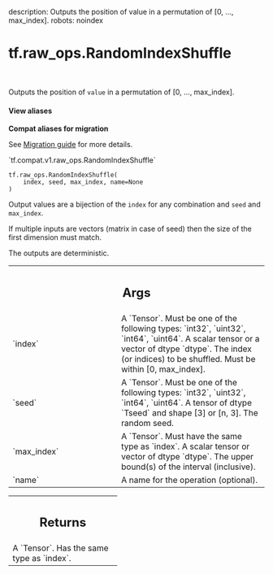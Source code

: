 description: Outputs the position of value in a permutation of [0, ..., max_index].
robots: noindex

# tf.raw_ops.RandomIndexShuffle

<!-- Insert buttons and diff -->

<table class="tfo-notebook-buttons tfo-api nocontent" align="left">

</table>



Outputs the position of `value` in a permutation of [0, ..., max_index].

<section class="expandable">
  <h4 class="showalways">View aliases</h4>
  <p>
<b>Compat aliases for migration</b>
<p>See
<a href="https://www.tensorflow.org/guide/migrate">Migration guide</a> for
more details.</p>
<p>`tf.compat.v1.raw_ops.RandomIndexShuffle`</p>
</p>
</section>

<pre class="devsite-click-to-copy prettyprint lang-py tfo-signature-link">
<code>tf.raw_ops.RandomIndexShuffle(
    index, seed, max_index, name=None
)
</code></pre>



<!-- Placeholder for "Used in" -->

Output values are a bijection of the `index` for any combination and `seed` and `max_index`.

If multiple inputs are vectors (matrix in case of seed) then the size of the
first dimension must match.

The outputs are deterministic.

<!-- Tabular view -->
 <table class="responsive fixed orange">
<colgroup><col width="214px"><col></colgroup>
<tr><th colspan="2"><h2 class="add-link">Args</h2></th></tr>

<tr>
<td>
`index`
</td>
<td>
A `Tensor`. Must be one of the following types: `int32`, `uint32`, `int64`, `uint64`.
A scalar tensor or a vector of dtype `dtype`. The index (or indices) to be shuffled. Must be within [0, max_index].
</td>
</tr><tr>
<td>
`seed`
</td>
<td>
A `Tensor`. Must be one of the following types: `int32`, `uint32`, `int64`, `uint64`.
A tensor of dtype `Tseed` and shape [3] or [n, 3]. The random seed.
</td>
</tr><tr>
<td>
`max_index`
</td>
<td>
A `Tensor`. Must have the same type as `index`.
A scalar tensor or vector of dtype `dtype`. The upper bound(s) of the interval (inclusive).
</td>
</tr><tr>
<td>
`name`
</td>
<td>
A name for the operation (optional).
</td>
</tr>
</table>



<!-- Tabular view -->
 <table class="responsive fixed orange">
<colgroup><col width="214px"><col></colgroup>
<tr><th colspan="2"><h2 class="add-link">Returns</h2></th></tr>
<tr class="alt">
<td colspan="2">
A `Tensor`. Has the same type as `index`.
</td>
</tr>

</table>

